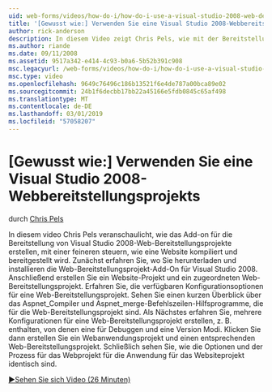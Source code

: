 ```yaml
---
uid: web-forms/videos/how-do-i/how-do-i-use-a-visual-studio-2008-web-deployment-project
title: '[Gewusst wie:] Verwenden Sie eine Visual Studio 2008-Webbereitstellungsprojekts | Microsoft-Dokumentation'
author: rick-anderson
description: In diesem Video zeigt Chris Pels, wie mit der Bereitstellung von Visual Studio 2008-Web-Add-On-Bereitstellungsprojekte mit einer feineren Kontrolle über die Verwendung erstellen...
ms.author: riande
ms.date: 09/11/2008
ms.assetid: 9517a342-e414-4c93-b0a6-5b52b391c908
msc.legacyurl: /web-forms/videos/how-do-i/how-do-i-use-a-visual-studio-2008-web-deployment-project
msc.type: video
ms.openlocfilehash: 9649c76496c186b13521f6e4de787a00bca89e02
ms.sourcegitcommit: 24b1f6decbb17bb22a45166e5fdb0845c65af498
ms.translationtype: MT
ms.contentlocale: de-DE
ms.lasthandoff: 03/01/2019
ms.locfileid: "57058207"
---
```

<a name="how-do-i-use-a-visual-studio-2008-web-deployment-project"></a>[Gewusst wie:] Verwenden Sie eine Visual Studio 2008-Webbereitstellungsprojekts
====================
durch [Chris Pels](https://twitter.com/chrispels)

In diesem video Chris Pels veranschaulicht, wie das Add-on für die Bereitstellung von Visual Studio 2008-Web-Bereitstellungsprojekte erstellen, mit einer feineren steuern, wie eine Website kompiliert und bereitgestellt wird. Zunächst erfahren Sie, wo Sie herunterladen und installieren die Web-Bereitstellungsprojekt-Add-On für Visual Studio 2008. Anschließend erstellen Sie ein Website-Projekt und ein zugeordneten Web-Bereitstellungsprojekt. Erfahren Sie, die verfügbaren Konfigurationsoptionen für eine Web-Bereitstellungsprojekt. Sehen Sie einen kurzen Überblick über das Aspnet\_Compiler und Aspnet\_merge-Befehlszeilen-Hilfsprogramme, die für die Web-Bereitstellungsprojekt sind. Als Nächstes erfahren Sie, mehrere Konfigurationen für eine Web-Bereitstellungsprojekt erstellen, z. B. enthalten, von denen eine für Debuggen und eine Version Modi. Klicken Sie dann erstellen Sie ein Webanwendungsprojekt und einen entsprechenden Web-Bereitstellungsprojekt. Schließlich sehen Sie, wie die Optionen und der Prozess für das Webprojekt für die Anwendung für das Websiteprojekt identisch sind.

[&#9654;Sehen Sie sich Video (26 Minuten)](https://channel9.msdn.com/Blogs/ASP-NET-Site-Videos/how-do-i-use-a-visual-studio-2008-web-deployment-project)
